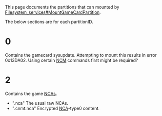 This page documents the partitions that can mounted by
[Filesystem\_services\#MountGameCardPartition](Filesystem%20services#MountGameCardPartition.md##MountGameCardPartition "wikilink").

The below sections are for each partitionID.

# 0

Contains the gamecard sysupdate. Attempting to mount this results in
error 0x13DA02. Using certain
[NCM](Location%20Resolver%20services.md "wikilink") commands first might
be required?

# 2

Contains the game [NCAs](NCA.md "wikilink").

  - "<NcaId>.nca" The usual raw NCAs.
  - "<NcaId>.cnmt.nca" Encrypted [NCA](NCA.md "wikilink")-type0 content.
